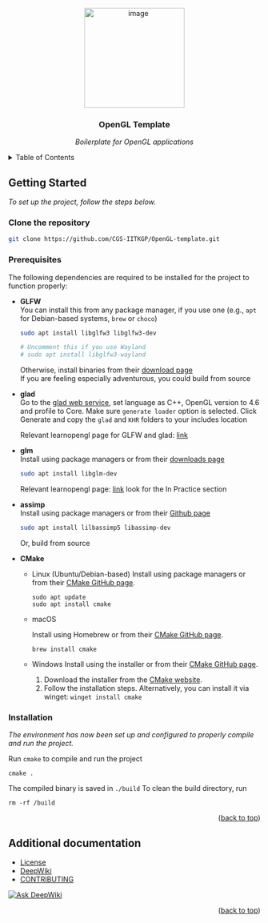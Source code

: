 <div id="top"></div>

<br />
<div align="center">
  <img width="200" alt="image" src="https://github.com/user-attachments/assets/5911a8fb-1232-4c44-8778-a57ea34f7162">
  <h3 align="center">OpenGL Template</h3>

  <p align="center">
    <i>Boilerplate for OpenGL applications</i>
    <br />
  </p>
</div>

<details>
<summary>Table of Contents</summary>

- [Getting Started](#getting-started)
  - [Prerequisites](#prerequisites)
  - [Installation](#installation)
- [Additional documentation](#additional-documentation)
</details>

## Getting Started

_To set up the project, follow the steps below._

### Clone the repository
```sh
git clone https://github.com/CGS-IITKGP/OpenGL-template.git
```

### Prerequisites
The following dependencies are required to be installed for the project to function properly:
* **GLFW** <br />
  You can install this from any package manager, if you use one (e.g., `apt` for Debian-based systems, `brew` or `choco`)
  ```sh
  sudo apt install libglfw3 libglfw3-dev

  # Uncomment this if you use Wayland
  # sudo apt install libglfw3-wayland
  ```
  Otherwise, install binaries from their [download page](https://www.glfw.org/download.html) <br />
  If you are feeling especially adventurous, you could build from source <br />
* **glad** <br />
  Go to the [glad web service](http://glad.dav1d.de), set language as C++, OpenGL version to 4.6 and profile to Core. Make sure `generate loader` option is selected.
  Click Generate and copy the `glad` and `KHR` folders to your includes location

  Relevant learnopengl page for GLFW and glad: [link](https://learnopengl.com/Getting-started/Creating-a-window)
* **glm** <br />
  Install using package managers or from their [downloads page](https://glm.g-truc.net/0.9.8/index.html)
  ```sh
  sudo apt install libglm-dev
  ```
  Relevant learnopengl page: [link](https://learnopengl.com/Getting-started/Transformations) look for the In Practice section
* **assimp** <br />
  Install using package managers or from their [Github page](https://github.com/assimp/assimp/blob/master/Build.md)
  ```sh
  sudo apt install lilbassimp5 libassimp-dev
  ```
  Or, build from source
* **CMake**
	- Linux (Ubuntu/Debian-based)
		Install using package managers or from their [CMake GitHub page](https://github.com/Kitware/CMake).

		```shell
		sudo apt update
		sudo apt install cmake
		```
	- macOS

		Install using Homebrew or from their [CMake GitHub page](https://github.com/Kitware/CMake).
		
		```shell
		brew install cmake
		```
	- Windows
		Install using the installer or from their [CMake GitHub page](https://github.com/Kitware/CMake).
		1. Download the installer from the [CMake website](https://cmake.org/download/).
    	2. Follow the installation steps.
    	Alternatively, you can install it via winget:
		`winget install cmake`
		
### Installation
_The environment has now been set up and configured to properly compile and run the project._

Run `cmake` to compile and run the project

```shell
cmake .
```

The compiled binary is saved in `./build`
To clean the build directory, run

```shell
rm -rf /build
```

<p align="right">(<a href="#top">back to top</a>)</p>

## Additional documentation

  - [License](/LICENSE)
  - [DeepWiki](https://deepwiki.com/CGS-IITKGP/OpenGL-template/)
  - [CONTRIBUTING](./.github/CONTRIBUTING.md)

[![Ask DeepWiki](https://deepwiki.com/badge.svg)](https://deepwiki.com/CGS-IITKGP/OpenGL-template)
<p align="right">(<a href="#top">back to top</a>)</p>
